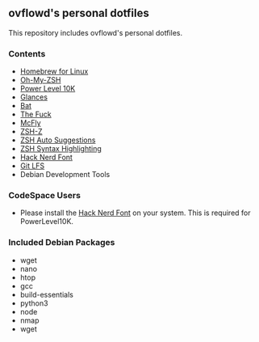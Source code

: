 ## ovflowd's personal dotfiles

This repository includes ovflowd's personal dotfiles.

### Contents

- [Homebrew for Linux](https://brew.sh)
- [Oh-My-ZSH](https://github.com/ohmyzsh/ohmyzsh)
- [Power Level 10K](https://github.com/romkatv/powerlevel10k)
- [Glances](https://github.com/nicolargo/glances)
- [Bat](https://github.com/sharkdp/bat)
- [The Fuck](https://github.com/nvbn/thefuck)
- [McFly](https://github.com/cantino/mcfly)
- [ZSH-Z](https://github.com/agkozak/zsh-z)
- [ZSH Auto Suggestions](https://github.com/zsh-users/zsh-autosuggestions)
- [ZSH Syntax Highlighting](https://github.com/zsh-users/zsh-syntax-highlighting)
- [Hack Nerd Font](https://github.com/source-foundry/Hack)
- [Git LFS](https://git-lfs.github.com/)
- Debian Development Tools

### CodeSpace Users

- Please install the [Hack Nerd Font](https://github.com/source-foundry/Hack) on your system. This is required for PowerLevel10K.

### Included Debian Packages

- wget
- nano
- htop
- gcc
- build-essentials
- python3
- node
- nmap
- wget